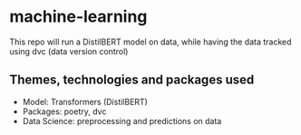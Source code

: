 # machine-learning

This repo will run a DistilBERT model on data, while having the data tracked using dvc (data version control)

## Themes, technologies and packages used
- Model: Transformers (DistilBERT)
- Packages: poetry, dvc
- Data Science: preprocessing and predictions on data